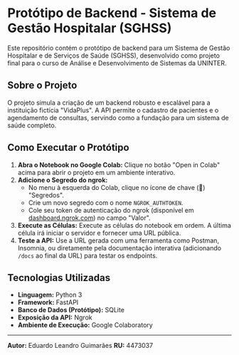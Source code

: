 # Protótipo de Backend - Sistema de Gestão Hospitalar (SGHSS)

Este repositório contém o protótipo de backend para um Sistema de Gestão Hospitalar e de Serviços de Saúde (SGHSS), desenvolvido como projeto final para o curso de Análise e Desenvolvimento de Sistemas da UNINTER.

## Sobre o Projeto

O projeto simula a criação de um backend robusto e escalável para a instituição fictícia "VidaPlus". A API permite o cadastro de pacientes e o agendamento de consultas, servindo como a fundação para um sistema de saúde completo.

## Como Executar o Protótipo

1.  **Abra o Notebook no Google Colab:** Clique no botão "Open in Colab" acima para abrir o projeto em um ambiente interativo.
2.  **Adicione o Segredo do ngrok:**
    *   No menu à esquerda do Colab, clique no ícone de chave (🔑) "Segredos".
    *   Crie um novo segredo com o nome `NGROK_AUTHTOKEN`.
    *   Cole seu token de autenticação do ngrok (disponível em [dashboard.ngrok.com](https://dashboard.ngrok.com/get-started/your-authtoken)) no campo "Valor".
3.  **Execute as Células:** Execute as células do notebook em ordem. A última célula irá iniciar o servidor e fornecer uma URL pública.
4.  **Teste a API:** Use a URL gerada com uma ferramenta como Postman, Insomnia, ou diretamente pela documentação interativa (adicionando `/docs` ao final da URL) para testar os endpoints.

## Tecnologias Utilizadas

*   **Linguagem:** Python 3
*   **Framework:** FastAPI
*   **Banco de Dados (Protótipo):** SQLite
*   **Exposição da API:** Ngrok
*   **Ambiente de Execução:** Google Colaboratory

---
**Autor:** Eduardo Leandro Guimarães
**RU:** 4473037
